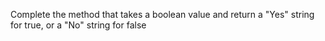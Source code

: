Complete the method that takes a boolean value and return a "Yes" string for true, or a "No" string for false